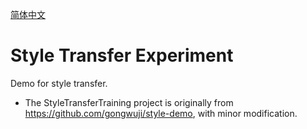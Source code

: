 [简体中文](/zh-hans/projects/StyleTransfer/Readme.md)

# Style Transfer Experiment

Demo for style transfer.

- The StyleTransferTraining project is originally from https://github.com/gongwuji/style-demo, with minor modification.